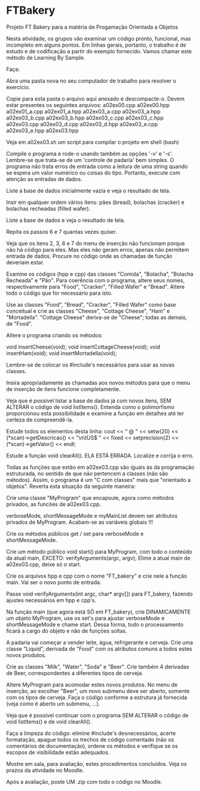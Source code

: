 # FTBakery
Projeto FT Bakery para a matéria de Progamação Orientada a Objetos

Nesta atividade, os grupos vão examinar um código pronto, funcional, mas incompleto em alguns pontos. Em linhas gerais, portanto, o trabalho é de estudo e de codificação a partir do exemplo fornecido. Vamos chamar este método de Learning By Sample.

Faça:

Abra uma pasta nova no seu computador de trabalho para resolver o exercício.

Copie para esta pasta o arquivo aqui anexado e descompacte-o. Devem estar presentes os seguintes arquivos: a02ex00.cpp a02ex00.hpp a02ex01_a.cpp a02ex01_a.hpp a02ex03_a.cpp a02ex03_a.hpp a02ex03_b.cpp a02ex03_b.hpp a02ex03_c.cpp a02ex03_c.hpp a02ex03.cpp a02ex03_d.cpp a02ex03_d.hpp a02ex03_e.cpp a02ex03_e.hpp a02ex03.hpp

Veja em a02ex03.sh um script para compilar o projeto em shell (bash)

Compile o programa e rode-o usando também as opções '-v' e '-s'. Lembre-se que trata-se de um 'controle de padaria' bem simples. O programa não trata erros de entrada como a leitura de uma string quando se espera um valor numérico ou coisas do tipo. Portanto, execute com atenção as entradas de dados.

Liste a base de dados inicialmente vazia e veja o resultado de tela.

Insir em qualquer ordem vários ítens: pães (bread), bolachas (cracker) e bolachas recheadas (filled wafer).

Liste a base de dados e veja o resultado de tela.

Repita os passos 6 e 7 quantas vezes quiser.

Veja que os itens 2, 3, 6 e 7 do menu de inserção não funcionam porque não há código para eles. Mas eles não geram erros, apenas não permitem entrada de dados. Procure no código onde as chamadas de função deveriam estar.

Examine os códigos (hpp e cpp) das classes "Comida", "Bolacha", "Bolacha Recheada" e "Pão". Para coerência com o programa, altere seus nomes, respectivamente para "Food", "Cracker", "Filled Wafer" e "Bread". Altere todo o código que for necessário para isto.

Use as classes "Food", "Bread", "Cracker", "Filled Wafer" como base conceitual e crie as classes "Cheese", "Cottage Cheese", "Ham" e "Mortadella". "Cottage Cheese" deriva-se de "Cheese"; todas as demais, de "Food".

Altere o programa criando os métodos:

void insertCheese(void); void insertCottageCheese(void); void insertHam(void); void insertMortadella(void);

Lembre-se de colocar os #include's necessários para usar as novas classes.

Insira apropriadamente as chamadas aos novos métodos para que o menu de inserção de itens funcione completamente.

Veja que é possível listar a base de dados já com novos itens, SEM ALTERAR o código de void listItems(). Entenda como o polimorfismo proporcionou esta possibilidade e examine a função em detalhes até ter certeza de compreendê-la.

Estude todos os elementos desta linha: cout << " @ " << setw(20) << (*scan)->getDescricao() << "\n\tUS$ " << fixed << setprecision(2) << (*scan)->getValor() << endl;

Estude a função void clearAll(). ELA ESTÁ ERRADA. Localize e corrija o erro.

Todas as funções que estão em a02ex03.cpp são iguais às da programação estruturada, no sentido de que não pertencem a classes (não são métodos). Assim, o programa é um "C com classes" mais que "orientado a objetos". Reverta esta situação da seguinte maneira:

Crie uma classe "MyProgram" que encapsule, agora como métodos privados, as funcões de a02ex03.cpp.

verboseMode, shortMessageMode e myMainList devem ser atributos privados de MyProgram. Acabam-se as variáveis globais !!!

Crie os métodos públicos get / set para verboseMode e shortMessageMode.

Crie um método público void start() para MyProgram, com todo o conteúdo da atual main, EXCETO: verifyArguments(argc, argv); Elime a atual main de a02ex03.cpp, deixe só o start.

Crie os arquivos hpp e cpp com o nome "FT_bakery" e crie nele a função main. Vai ser o novo ponto de entrada.

Passe void verifyArguments(int argc, char* argv[]) para FT_bakery, fazendo ajustes necessários em hpp e cpp's.

Na função main (que agora está SÓ em FT_bakery), crie DINAMICAMENTE um objeto MyProgram, use os set's para ajustar verboseMode e shortMessageMode e chame start. Dessa forma, todo o processamento ficará a cargo do objeto e não de funções soltas.

A padaria vai começar a vender leite, água, refrigerante e cerveja. Crie uma classe "Liquid", derivada de "Food" com os atributos comuns a todos estes novos produtos.

Crie as classes "Milk", "Water", "Soda" e "Beer". Crie também 4 derivadas de Beer, correspondentes a diferentes tipos de cerveja.

Altere MyProgram para acomodar estes novos produtos. No menu de inserção, ao escolher "Beer", um novo submenu deve ser aberto, somente com os tipos de cerveja. Faça o código conforme a estrutura já fornecida (veja como é aberto um submenu, ...).

Veja que é possível continuar com o programa SEM ALTERAR o código de void listItems() e de void clearAll().

Faça a limpeza do código: elimine #include's desnecessários, acerte formatação, apague todos os trechos de código comentado (não os comentários de documentação), ordene os métodos e verifique se os escopos de visibilidade estão adequados.

Mostre em sala, para avaliação, estes procedimentos concluídos. Veja os prazos da atividade no Moodle.

Após a avaliação, poste UM .zip com todo o código no Moodle.
